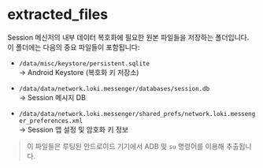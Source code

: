 # extracted_files

Session 메신저의 내부 데이터 복호화에 필요한 원본 파일들을 저장하는 폴더입니다.  
이 폴더에는 다음의 중요 파일들이 포함됩니다:

- `/data/misc/keystore/persistent.sqlite`  
  → Android Keystore (복호화 키 저장소)

- `/data/data/network.loki.messenger/databases/session.db`  
  → Session 메시지 DB

- `/data/data/network.loki.messenger/shared_prefs/network.loki.messenger_preferences.xml`  
  → Session 앱 설정 및 암호화 키 정보

> 이 파일들은 루팅된 안드로이드 기기에서 ADB 및 `su` 명령어를 이용해 추출됩니다.
